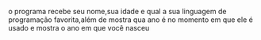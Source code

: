 o programa recebe seu nome,sua idade e qual a sua linguagem de programação favorita,além de mostra qua ano é no momento em que ele é usado e mostra o ano em que você nasceu
